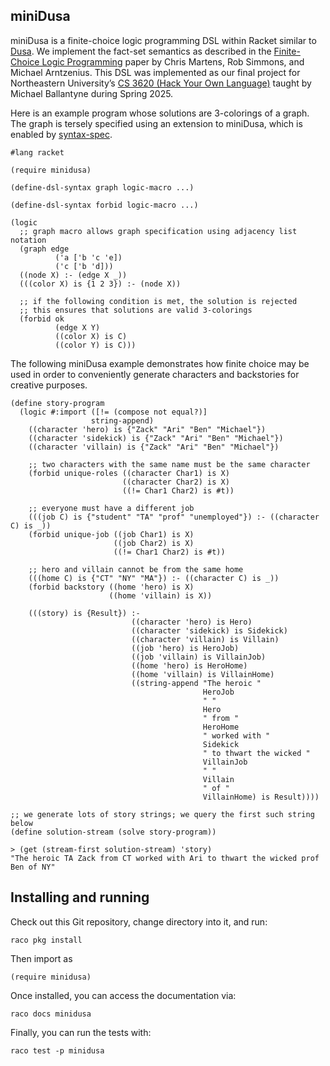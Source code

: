 ## miniDusa

miniDusa is a finite-choice logic programming DSL within Racket similar to
[Dusa](https://dusa.rocks/). We implement the fact-set semantics as described in the
[Finite-Choice Logic Programming](https://dl.acm.org/doi/pdf/10.1145/3704849)
paper by Chris Martens, Rob Simmons, and Michael Arntzenius.
This DSL was implemented as our final project for
Northeastern University’s [CS 3620 (Hack Your Own Language)](https://mballantyne.net/hyol/)
taught by Michael Ballantyne during Spring 2025.

Here is an example program whose solutions are 3-colorings of a graph.
The graph is tersely specified using an extension to miniDusa, which is
enabled by [syntax-spec](https://docs.racket-lang.org/syntax-spec-v3/index.html).

```racket
#lang racket

(require minidusa)

(define-dsl-syntax graph logic-macro ...)

(define-dsl-syntax forbid logic-macro ...)

(logic
  ;; graph macro allows graph specification using adjacency list notation
  (graph edge
          ('a ['b 'c 'e])
          ('c ['b 'd]))
  ((node X) :- (edge X _))
  (((color X) is {1 2 3}) :- (node X))

  ;; if the following condition is met, the solution is rejected
  ;; this ensures that solutions are valid 3-colorings
  (forbid ok
          (edge X Y)
          ((color X) is C)
          ((color Y) is C)))
```

The following miniDusa example demonstrates how finite choice may be used in
order to conveniently generate characters and backstories for creative purposes.

```racket
(define story-program
  (logic #:import ([!= (compose not equal?)]
                  string-append)
    ((character 'hero) is {"Zack" "Ari" "Ben" "Michael"})
    ((character 'sidekick) is {"Zack" "Ari" "Ben" "Michael"})
    ((character 'villain) is {"Zack" "Ari" "Ben" "Michael"})

    ;; two characters with the same name must be the same character
    (forbid unique-roles ((character Char1) is X)
                         ((character Char2) is X)
                         ((!= Char1 Char2) is #t))

    ;; everyone must have a different job
    (((job C) is {"student" "TA" "prof" "unemployed"}) :- ((character C) is _))
    (forbid unique-job ((job Char1) is X)
                       ((job Char2) is X)
                       ((!= Char1 Char2) is #t))

    ;; hero and villain cannot be from the same home
    (((home C) is {"CT" "NY" "MA"}) :- ((character C) is _))
    (forbid backstory ((home 'hero) is X)
                      ((home 'villain) is X))

    (((story) is {Result}) :-
                           ((character 'hero) is Hero)
                           ((character 'sidekick) is Sidekick)
                           ((character 'villain) is Villain)
                           ((job 'hero) is HeroJob)
                           ((job 'villain) is VillainJob)
                           ((home 'hero) is HeroHome)
                           ((home 'villain) is VillainHome)
                           ((string-append "The heroic "
                                           HeroJob
                                           " "
                                           Hero
                                           " from "
                                           HeroHome
                                           " worked with "
                                           Sidekick
                                           " to thwart the wicked "
                                           VillainJob
                                           " "
                                           Villain
                                           " of "
                                           VillainHome) is Result))))

;; we generate lots of story strings; we query the first such string below
(define solution-stream (solve story-program))

> (get (stream-first solution-stream) 'story)
"The heroic TA Zack from CT worked with Ari to thwart the wicked prof Ben of NY"
```


## Installing and running

Check out this Git repository, change directory into it, and run:

<!-- once we get this on Racket packages, this needs to be changed -->
```
raco pkg install
```

Then import as

```
(require minidusa)
```

Once installed, you can access the documentation via:

```
raco docs minidusa
```

Finally, you can run the tests with:

```
raco test -p minidusa
```
